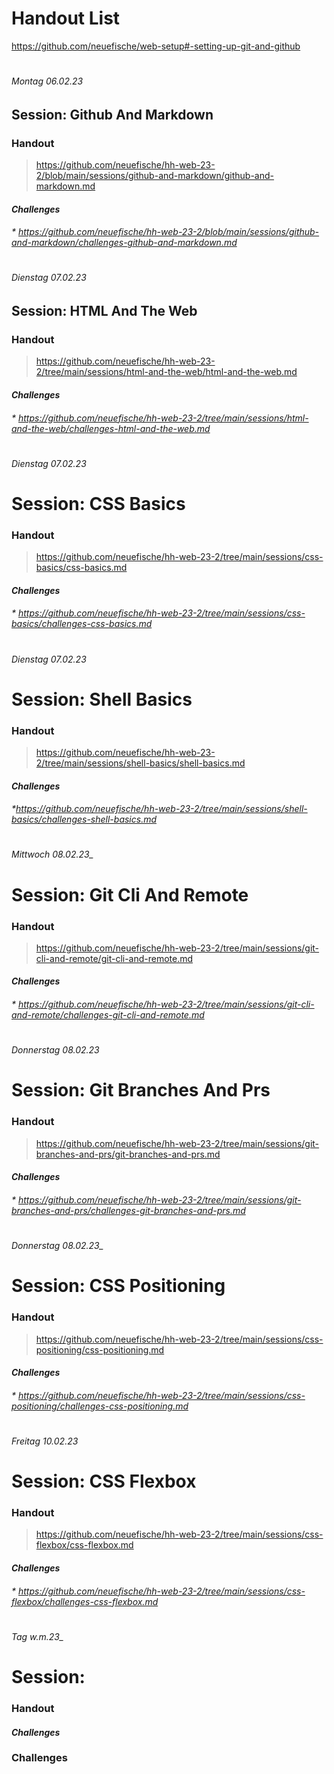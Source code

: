 # Handout List

https://github.com/neuefische/web-setup#-setting-up-git-and-github

#

###### _Montag 06.02.23_

## Session: Github And Markdown

### Handout

> https://github.com/neuefische/hh-web-23-2/blob/main/sessions/github-and-markdown/github-and-markdown.md

#### _Challenges_

###### \* https://github.com/neuefische/hh-web-23-2/blob/main/sessions/github-and-markdown/challenges-github-and-markdown.md

#

###### _Dienstag 07.02.23_

## Session: HTML And The Web

### Handout

> https://github.com/neuefische/hh-web-23-2/tree/main/sessions/html-and-the-web/html-and-the-web.md

#### _Challenges_

###### \* https://github.com/neuefische/hh-web-23-2/tree/main/sessions/html-and-the-web/challenges-html-and-the-web.md

#

###### _Dienstag 07.02.23_

# Session: CSS Basics

### Handout

> https://github.com/neuefische/hh-web-23-2/tree/main/sessions/css-basics/css-basics.md

#### _Challenges_

###### \* https://github.com/neuefische/hh-web-23-2/tree/main/sessions/css-basics/challenges-css-basics.md

#

###### _Dienstag 07.02.23_

# Session: Shell Basics

### Handout

> https://github.com/neuefische/hh-web-23-2/tree/main/sessions/shell-basics/shell-basics.md

#### _Challenges_

###### \*https://github.com/neuefische/hh-web-23-2/tree/main/sessions/shell-basics/challenges-shell-basics.md

#

###### Mittwoch 08.02.23\_

# Session: Git Cli And Remote

### Handout

> https://github.com/neuefische/hh-web-23-2/tree/main/sessions/git-cli-and-remote/git-cli-and-remote.md

#### _Challenges_

###### \* https://github.com/neuefische/hh-web-23-2/tree/main/sessions/git-cli-and-remote/challenges-git-cli-and-remote.md

#

###### _Donnerstag 08.02.23_

# Session: Git Branches And Prs

### Handout

> https://github.com/neuefische/hh-web-23-2/tree/main/sessions/git-branches-and-prs/git-branches-and-prs.md

#### _Challenges_

###### \* https://github.com/neuefische/hh-web-23-2/tree/main/sessions/git-branches-and-prs/challenges-git-branches-and-prs.md

#

###### Donnerstag 08.02.23\_

# Session: CSS Positioning

### Handout

> https://github.com/neuefische/hh-web-23-2/tree/main/sessions/css-positioning/css-positioning.md

#### _Challenges_

###### \* https://github.com/neuefische/hh-web-23-2/tree/main/sessions/css-positioning/challenges-css-positioning.md

#

###### _Freitag 10.02.23_

# Session: CSS Flexbox

### Handout

> https://github.com/neuefische/hh-web-23-2/tree/main/sessions/css-flexbox/css-flexbox.md

#### _Challenges_

###### \* https://github.com/neuefische/hh-web-23-2/tree/main/sessions/css-flexbox/challenges-css-flexbox.md

#

###### Tag w.m.23\_

# Session:

### Handout

#### _Challenges_

>

### Challenges

> >
